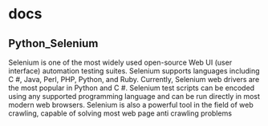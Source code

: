 # docs

## Python_Selenium

Selenium is one of the most widely used open-source Web UI (user interface) automation testing suites. Selenium supports
languages including C #, Java, Perl, PHP, Python, and Ruby. Currently, Selenium web drivers are the most popular in
Python and C #. Selenium test scripts can be encoded using any supported programming language and can be run directly in
most modern web browsers. Selenium is also a powerful tool in the field of web crawling, capable of solving most web
page anti crawling problems

